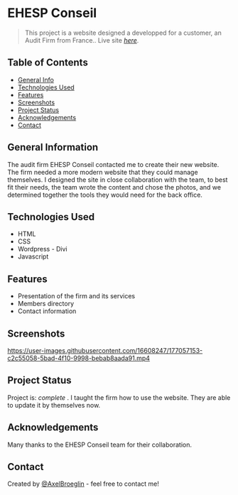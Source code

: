 # EHESP Conseil
> This project is a website designed a developped for a customer, an Audit Firm from France..
> Live site [_here_](https://www.ehespconseil.fr/). 

## Table of Contents
* [General Info](#general-information)
* [Technologies Used](#technologies-used)
* [Features](#features)
* [Screenshots](#screenshots)
* [Project Status](#project-status)
* [Acknowledgements](#acknowledgements)
* [Contact](#contact)


## General Information
The audit firm EHESP Conseil contacted me to create their new website. The firm needed a more modern website that they could manage themselves. I designed the site in close collaboration with the team, to best fit their needs, the team wrote the content and chose the photos, and we determined together the tools they would need for the back office.


## Technologies Used
- HTML
- CSS
- Wordpress - Divi
- Javascript


## Features
- Presentation of the firm and its services
- Members directory
- Contact information


## Screenshots

https://user-images.githubusercontent.com/16608247/177057153-c2c55058-5bad-4f10-9998-bebab8aada91.mp4




## Project Status
Project is:  _complete_ . I taught the firm how to use the website. They are able to update it by themselves now.


## Acknowledgements
Many thanks to the EHESP Conseil team for their collaboration.


## Contact
Created by [@AxelBroeglin](https://www.axelbroeglin.dev/) - feel free to contact me!

